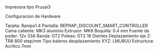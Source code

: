 Impresora tipo Prusai3

Configuracion de Hardware

Tarjeta: Ramps1.4 
Pantalla: REPRAP_DISCOUNT_SMART_CONTROLLER
Cama caliente: MK3 aluminio
Extrusor: MK8
Boquilla: 0.4 mm
Fuente de poder: 12v 33A
Banda: GT2
Poleas: GT2 16 Dientes
Deplazamiento eje Z: TR8 800 step/mm
Tipo baleros desplazamiento XYZ: LMU8UU
Estructura: Acrilico 7mm

